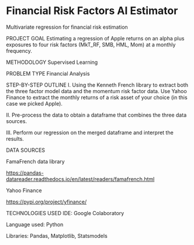 # Financial Risk Factors AI Estimator
Multivariate regression for financial risk estimation

PROJECT GOAL
Estimating a regression of Apple returns on an alpha plus exposures to four risk factors (MkT_RF, SMB, HML, Mom) at a monthly frequency.

METHODOLOGY
Supervised Learning

PROBLEM TYPE
Financial Analysis

STEP-BY-STEP OUTLINE
I. Using the Kenneth French library to extract both the three factor model data and the momentum risk factor data. 
Use Yahoo Finance to extract the monthly returns of a risk asset of your choice (in this case we picked Apple).

II. Pre-process the data to obtain a dataframe that combines the three data sources.

III. Perform our regression on the merged dataframe and interpret the results.

DATA SOURCES

FamaFrench data library

https://pandas-datareader.readthedocs.io/en/latest/readers/famafrench.html

Yahoo Finance

https://pypi.org/project/yfinance/

TECHNOLOGIES USED
IDE: Google Colaboratory

Language used: Python

Libraries: Pandas, Matplotlib, Statsmodels
